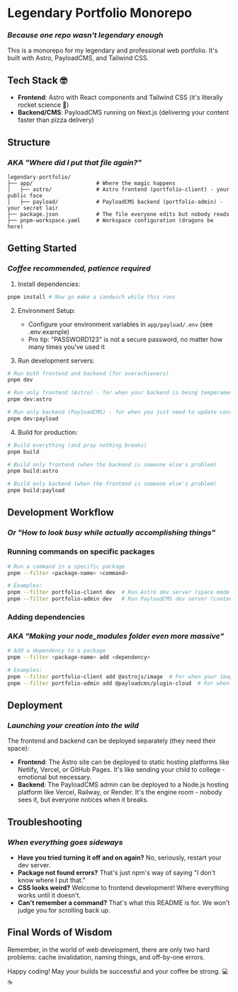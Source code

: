 # Legendary Portfolio Monorepo
### *Because one repo wasn't legendary enough*

This is a monorepo for my legendary and professional web portfolio. It's built with Astro, PayloadCMS, and Tailwind CSS.

## Tech Stack 🤓

- **Frontend**: Astro with React components and Tailwind CSS (it's literally rocket science 🚀)
- **Backend/CMS**: PayloadCMS running on Next.js (delivering your content faster than pizza delivery)

## Structure
### *AKA "Where did I put that file again?"*

```
legendary-portfolio/
├── app/                    # Where the magic happens
│   ├── astro/              # Astro frontend (portfolio-client) - your public face
│   ├── payload/            # PayloadCMS backend (portfolio-admin) - your secret lair
├── package.json            # The file everyone edits but nobody reads
├── pnpm-workspace.yaml     # Workspace configuration (dragons be here)
```

## Getting Started
### *Coffee recommended, patience required*

1. Install dependencies:
```bash
pnpm install # Now go make a sandwich while this runs
```

2. Environment Setup:
   - Configure your environment variables in `app/payload/.env` (see .env.example)
   - Pro tip: "PASSWORD123" is not a secure password, no matter how many times you've used it

3. Run development servers:

```bash
# Run both frontend and backend (for overachievers)
pnpm dev

# Run only frontend (Astro) - for when your backend is being temperamental
pnpm dev:astro

# Run only backend (PayloadCMS) - for when you just need to update content
pnpm dev:payload
```

4. Build for production:
```bash
# Build everything (and pray nothing breaks)
pnpm build

# Build only frontend (when the backend is someone else's problem)
pnpm build:astro

# Build only backend (when the frontend is someone else's problem)
pnpm build:payload
```

## Development Workflow
### *Or "How to look busy while actually accomplishing things"*

### Running commands on specific packages

```bash
# Run a command in a specific package
pnpm --filter <package-name> <command>

# Examples:
pnpm --filter portfolio-client dev  # Run Astro dev server (space mode activated)
pnpm --filter portfolio-admin dev   # Run PayloadCMS dev server (content wrangling mode)
```

### Adding dependencies
### *AKA "Making your node_modules folder even more massive"*

```bash
# Add a dependency to a package
pnpm --filter <package-name> add <dependency>

# Examples:
pnpm --filter portfolio-client add @astrojs/image  # For when your images need to look stellar
pnpm --filter portfolio-admin add @payloadcms/plugin-cloud  # For when your content needs to float
```

## Deployment
### *Launching your creation into the wild*

The frontend and backend can be deployed separately (they need their space):

- **Frontend**: The Astro site can be deployed to static hosting platforms like Netlify, Vercel, or GitHub Pages. It's like sending your child to college - emotional but necessary.
- **Backend**: The PayloadCMS admin can be deployed to a Node.js hosting platform like Vercel, Railway, or Render. It's the engine room - nobody sees it, but everyone notices when it breaks.

## Troubleshooting
### *When everything goes sideways*

- **Have you tried turning it off and on again?** No, seriously, restart your dev server.
- **Package not found errors?** That's just npm's way of saying "I don't know where I put that."
- **CSS looks weird?** Welcome to frontend development! Where everything works until it doesn't.
- **Can't remember a command?** That's what this README is for. We won't judge you for scrolling back up.

## Final Words of Wisdom

Remember, in the world of web development, there are only two hard problems: cache invalidation, naming things, and off-by-one errors.

Happy coding! May your builds be successful and your coffee be strong. 💻☕
